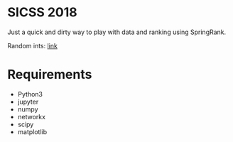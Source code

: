 # SICSS 2018

Just a quick and dirty way to play with data and ranking using SpringRank.

Random ints: [link](https://www.random.org/integers/)

# Requirements
- Python3
- jupyter
- numpy
- networkx
- scipy
- matplotlib

